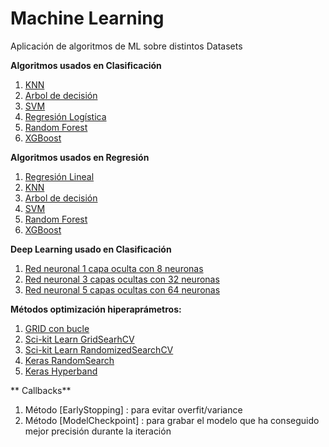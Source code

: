 # Machine Learning
Aplicación de algoritmos de ML sobre distintos Datasets


**Algoritmos usados en Clasificación**   
1. [KNN](#id1)
2. [Arbol de decisión](#id2)
3. [SVM](#id3)
4. [Regresión Logística](#id4)
5. [Random Forest](#id5)
6. [XGBoost](#id6)

**Algoritmos usados en Regresión**   
1. [Regresión Lineal](#id1)
2. [KNN](#id2)
3. [Arbol de decisión](#id3)
4. [SVM](#id4)
5. [Random Forest](#id5)
6. [XGBoost](#id6)

**Deep Learning usado en Clasificación**
1. [Red neuronal 1 capa oculta con 8 neuronas](#id1)
2. [Red neuronal 3 capas ocultas con 32 neuronas](#id2)
3. [Red neuronal 5 capas ocultas con 64 neuronas](#id3)


**Métodos optimización hiperaprámetros:**
1. [GRID con bucle](#id1)
2. [Sci-kit Learn GridSearhCV](#id2)
3. [Sci-kit Learn RandomizedSearchCV](#id3)
4. [Keras RandomSearch](#id4)
5. [Keras Hyperband](#id5)

** Callbacks**
1. Método [EarlyStopping] : para evitar overfit/variance
2. Método [ModelCheckpoint] : para grabar el modelo que ha conseguido mejor precisión durante la iteración
